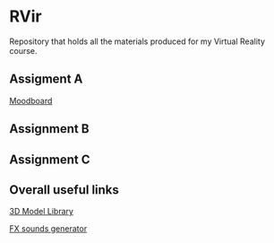 # RVir
Repository that holds all the materials produced for my Virtual Reality course.

## Assigment A
[Moodboard](https://app.milanote.com/1P0jD81PQ2eocL/rvir-mood-board?p=YHU5oimCSLC)

## Assignment B

## Assignment C

## Overall useful links
[3D Model Library](https://poly.pizza/)

[FX sounds generator](https://raylibtech.itch.io/rfxgen)
